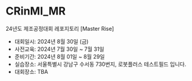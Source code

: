 # CRinMI_MR
24년도 제조공정대회 레포지토리 [Master Rise]
 *  대회일시: 2024년 8월 30일 (금)
 *  사전교육: 2024년 7월 30일 ~ 7월 31일
 *  준비기간: 2024년 8월 01일 ~ 8월 29일
 *  실습장소: 서울특별시 강남구 수서동 730번지, 로봇플러스 테스트필드 입니다.
 *  대회장소: TBA

##

